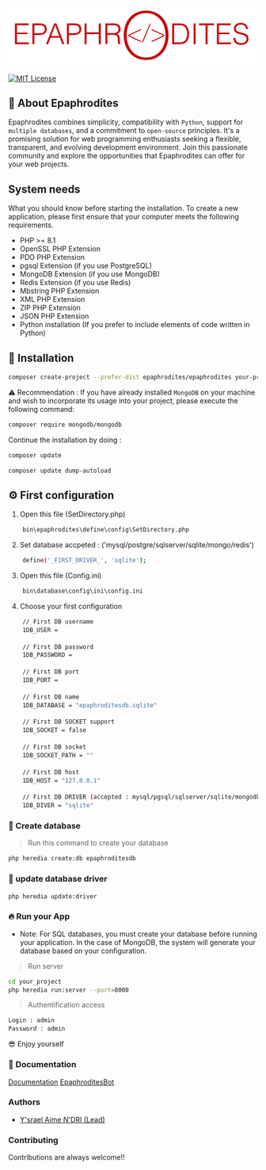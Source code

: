 ![](https://github.com/epaphrodites/epaphrodites/blob/master/static/img/logo.png)

[![MIT License](https://img.shields.io/badge/License-MIT-green.svg)](https://choosealicense.com/licenses/mit/)

## 👋 About Epaphrodites
Epaphrodites combines simplicity, compatibility with `Python`, support for `multiple databases`, and a commitment to `open-source` principles. It's a promising solution for web programming enthusiasts seeking a flexible, transparent, and evolving development environment. Join this passionate community and explore the opportunities that Epaphrodites can offer for your web projects.

## System needs
What you should know before starting the installation. To create a new application, please first ensure that your computer meets the following requirements.

- PHP >= 8.1
- OpenSSL PHP Extension
- PDO PHP Extension
- pgsql Extension (if you use PostgreSQL)
- MongoDB Extension (if you use MongoDB)
- Redis Extension (if you use Redis)
- Mbstring PHP Extension
- XML PHP Extension
- ZIP PHP Extension
- JSON PHP Extension
- Python installation (If you prefer to include elements of code written in Python)

## 🚀 Installation

```bash
composer create-project --prefer-dist epaphrodites/epaphrodites your-project-name
```

⚠️ Recommendation : If you have already installed `MongoDB` on your machine and wish to incorporate its usage into your project, please execute the following command:

```bash
composer require mongodb/mongodb
```

Continue the installation by doing :
```bash
composer update
```

```bash
composer update dump-autoload
```

## ⚙️ First configuration

1. Open this file (SetDirectory.php)
```bash  
    bin\epaphrodites\define\config\SetDirectory.php
```

2. Set database accpeted : ('mysql/postgre/sqlserver/sqlite/mongo/redis')
```bash  
    define('_FIRST_DRIVER_', 'sqlite');
```

3. Open this file (Config.ini)
```bash  
    bin\database\config\ini\config.ini
```

4. Choose your first configuration
```bash  
    // First DB username
    1DB_USER =

    // First DB password
    1DB_PASSWORD =

    // First DB port
    1DB_PORT =

    // First DB name
    1DB_DATABASE = "epaphroditesdb.sqlite"

    // First DB SOCKET support
    1DB_SOCKET = false

    // First DB socket
    1DB_SOCKET_PATH = ""

    // First DB host
    1DB_HOST = "127.0.0.1" 

    // First DB DRIVER (accepted : mysql/pgsql/sqlserver/sqlite/mongodb/redis)
    1DB_DIVER = "sqlite"

```

### 💾 Create database

> Run this command to create your database
```bash  
php heredia create:db epaphroditesdb
```

### 💾 update database driver

```bash  
php heredia update:driver
```

### 🔥 Run your App
- Note: For SQL databases, you must create your database before running your application. In the case of MongoDB, the system will generate your database based on your configuration.

> Run server
```bash  
cd your_project
php heredia run:server --port=8000
```

> Authentification access
```bash  
Login : admin
Password : admin
```

😎 Enjoy yourself

### 📗 Documentation

[Documentation](https://epaphrodite.org/)
[EpaphroditesBot](https://epaphrodite.org/views/chat-epaphrodites/)

### Authors

- [Y'srael Aime N'DRI (Lead) ](https://github.com/ysrael-aime-ndri)

### Contributing

Contributions are always welcome!!
